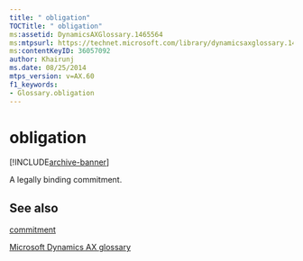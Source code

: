 ```yaml
---
title: " obligation"
TOCTitle: " obligation"
ms:assetid: DynamicsAXGlossary.1465564
ms:mtpsurl: https://technet.microsoft.com/library/dynamicsaxglossary.1465564(v=AX.60)
ms:contentKeyID: 36057092
author: Khairunj
ms.date: 08/25/2014
mtps_version: v=AX.60
f1_keywords:
- Glossary.obligation
---
```


# obligation


[!INCLUDE[archive-banner](includes/archive-banner.md)]

A legally binding commitment.

## See also

[commitment](commitment.md)

[Microsoft Dynamics AX glossary](glossary/microsoft-dynamics-ax-glossary.md)

  


